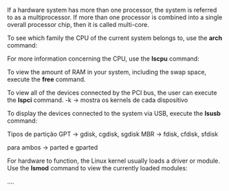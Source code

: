 If a hardware system has more than one processor, the system is referred to as a multiprocessor. If more than one processor is combined into a single overall processor chip, then it is called multi-core.

To see which family the CPU of the current system belongs to, use the **arch** command:

For more information concerning the CPU, use the **lscpu** command:

To view the amount of RAM in your system, including the swap space, execute the **free** command.

To view all of the devices connected by the PCI bus, the user can execute the **lspci** command.
 -k -> mostra os kernels de cada dispositivo

To display the devices connected to the system via USB, execute the **lsusb** command:

Tipos de partição
GPT -> gdisk, cgdisk, sgdisk
MBR -> fdisk, cfdisk, sfdisk

para ambos -> parted e gparted

For hardware to function, the Linux kernel usually loads a driver or module. Use the **lsmod** command to view the currently loaded modules:

....